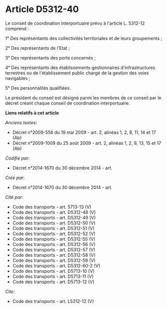 # Article D5312-40

Le conseil de coordination interportuaire prévu à l'article L. 5312-12 comprend : 

1° Des représentants des collectivités territoriales et de leurs groupements ; 

2° Des représentants de l'Etat ; 

3° Des représentants des ports concernés ; 

4° Des représentants des établissements gestionnaires d'infrastructures terrestres ou de l'établissement public chargé de la
gestion des voies navigables ; 

5° Des personnalités qualifiées. 

Le président du conseil est désigné parmi les membres de ce conseil par le décret créant chaque conseil de coordination
interportuaire.

**Liens relatifs à cet article**

_Anciens textes_:

  - Décret n°2009-556 du 19 mai 2009 - art. 2, alinéas 1, 2, 8, 11, 14 et 17 (Ab)
  - Décret n°2009-1009 du 25 août 2009 - art. 2, alinéas 1, 2, 9, 13, 15 et 17 (Ab)

_Codifié par_:

  - Décret n°2014-1670 du 30 décembre 2014 - art.

_Créé par_:

  - Décret n°2014-1670 du 30 décembre 2014 - art.

_Cité par_:

  - Code des transports - art. 5713-13 (V)
  - Code des transports - art. D5312-48 (V)
  - Code des transports - art. D5312-49 (V)
  - Code des transports - art. D5312-50 (V)
  - Code des transports - art. D5312-51 (V)
  - Code des transports - art. D5312-52 (V)
  - Code des transports - art. D5312-55 (V)
  - Code des transports - art. D5312-56 (V)
  - Code des transports - art. D5312-57 (V)
  - Code des transports - art. D5312-58 (V)
  - Code des transports - art. D5312-59 (V)
  - Code des transports - art. D5312-60-2 (V)
  - Code des transports - art. D5713-10 (V)
  - Code des transports - art. D5713-11 (V)
  - Code des transports - art. D5713-12 (V)

_Cite_:

  - Code des transports - art. L5312-12 (V)
